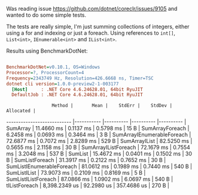 Was reading issue https://github.com/dotnet/coreclr/issues/9105 and wanted to do some simple tests.

The tests are really simple, I'm just summing collections of integers, either using a for and indexing or just a foreach. Using references to `int[]`, `List<int>`, `IEnumerable<int>` and `IList<int>`.

Results using BenchmarkDotNet:

``` ini

BenchmarkDotNet=v0.10.1, OS=Windows
Processor=?, ProcessorCount=4
Frequency=2343749 Hz, Resolution=426.6668 ns, Timer=TSC
dotnet cli version=1.0.0-preview2-1-003177
  [Host]     : .NET Core 4.6.24628.01, 64bit RyuJIT
  DefaultJob : .NET Core 4.6.24628.01, 64bit RyuJIT


```
                     Method |       Mean |    StdErr |    StdDev | Allocated |
--------------------------- |----------- |---------- |---------- |---------- |
                   SumArray | 11.4660 ms | 0.1137 ms | 0.5798 ms |      15 B |
            SumArrayForeach |  6.2458 ms | 0.0693 ms | 0.3464 ms |       3 B |
 SumArrayIEnumerableForeach | 72.6877 ms | 0.7072 ms | 2.8289 ms |     529 B |
              SumArrayIList | 82.5250 ms | 0.5655 ms | 2.1158 ms |      30 B |
       SumArrayIListForeach | 72.1679 ms | 0.7554 ms | 3.2048 ms |     537 B |
                    SumList | 15.4672 ms | 0.0401 ms | 0.1502 ms |      30 B |
             SumListForeach | 31.3917 ms | 0.2122 ms | 0.7652 ms |      30 B |
  SumListIEnumerableForeach | 81.0612 ms | 0.1989 ms | 0.7440 ms |     540 B |
               SumListIList | 73.9073 ms | 0.2109 ms | 0.8169 ms |       5 B |
        SumListIListForeach | 87.0866 ms | 1.0902 ms | 6.0697 ms |     540 B |
tIListForeach | 8,398.2349 us | 92.2980 us | 357.4686 us |     270 B |

